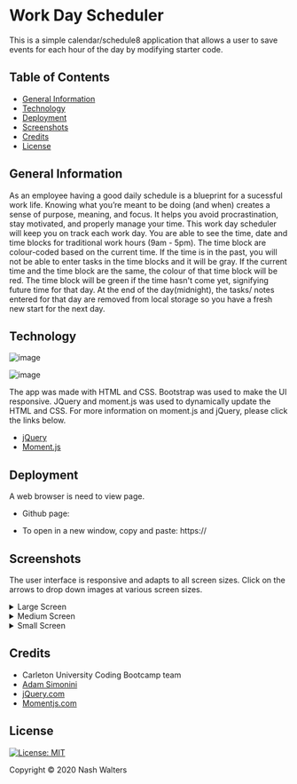 # Work Day Scheduler

This is a simple calendar/schedule8 application that allows a user to save events for each hour of the day by modifying starter code.

## Table of Contents
* [General Information](#general-information)
* [Technology](#technology)
* [Deployment](#deployment)
* [Screenshots](#screenshots)
* [Credits](#credits)
* [License](#license)

## General Information
As an employee having a good daily schedule is a blueprint for a sucessful work life. Knowing what you’re meant to be doing (and when) creates a sense of purpose, meaning, and focus. It helps you avoid procrastination, stay motivated, and properly manage your time. This work day scheduler will keep you on track each work day. You are able to see the time, date and time blocks for traditional work hours (9am - 5pm). The time block are colour-coded based on the current time. If the time is in the past, you will not be able to enter tasks in the time blocks and it will be gray. If the current time and the time block are the same, the colour of that time block will be red. The time block will be green if the time hasn't come yet, signifying future time for that day. At the end of the day(midnight), the tasks/ notes entered for that day are removed from local storage so you have a fresh new start for the next day.

## Technology
![image](https://img.shields.io/badge/jQuery-0769AD?style=for-the-badge&logo=jquery&logoColor=white)

![image](https://img.shields.io/badge/Bootstrap-563D7C?style=for-the-badge&logo=bootstrap&logoColor=white)

The app was made with HTML and CSS. Bootstrap was used to make the UI responsive. JQuery and moment.js was used to dynamically update the  HTML and CSS. For more information on 
moment.js and jQuery, please click the links below.

* [jQuery](https://jquery.com/)
* [Moment.js](https://momentjs.com/docs/)


## Deployment

A web browser is need to view page.

* Github page: []()

* To open in a new window, copy and paste: https://<span></span>

## Screenshots
The user interface is responsive and adapts to all screen sizes. Click on the arrows to drop down images at various screen sizes.
<details>
  <summary>Large Screen</summary>
  <img src="assets/img/screencapture-large.png" alt= "screenshot of site at 986px">
</details>
<details>
  <summary>Medium Screen</summary>
   <img src="assets/img/screencapture-medium.png" alt= "screenshot of site at 768px">
</details>
<details>
  <summary>Small Screen</summary>
   <img src="assets/img/screencapture-small.png" alt= "screenshot of site at 400px">
</details>

## Credits

* Carleton University Coding Bootcamp team
* [Adam Simonini](https://github.com/adamsimonini)
* [jQuery.com](https://jquery.com/)
* [Momentjs.com](https://momentjs.com/docs/)


## License 
[![License: MIT](https://img.shields.io/badge/License-MIT-yellow.svg)](https://opensource.org/licenses/MIT)

Copyright © 2020 Nash Walters
